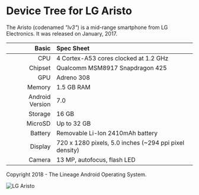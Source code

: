 Device Tree for LG Aristo
==============================================

The Aristo (codenamed _"lv3"_) is a mid-range smartphone from LG Electronics.
It was released on January, 2017.

Basic   | Spec Sheet
-------:|:-------------------------
CPU     | 4 Cortex-A53 cores clocked at 1.2 GHz
Chipset | Qualcomm MSM8917 Snapdragon 425
GPU     | Adreno 308
Memory  | 1.5 GB RAM
Android Version | 7.0
Storage | 16 GB
MicroSD | Up to 32 GB
Battery | Removable Li-Ion 2410mAh battery
Display | 720 x 1280 pixels, 5.0 inches (~294 ppi pixel density)
Camera  | 13 MP, autofocus, flash LED

Copyright 2018 - The Lineage Android Operating System.

![LG Aristo](https://support.t-mobile.com/___sbsstatic___/sftp-sync/images/devices/lg/aristo/lg-aristo-00-600x600-hero.png "LG Aristo")